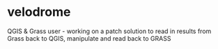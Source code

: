 # velodrome
QGIS & Grass user  - working on a patch solution to read in results from Grass back to QGIS, manipulate and read back to GRASS
